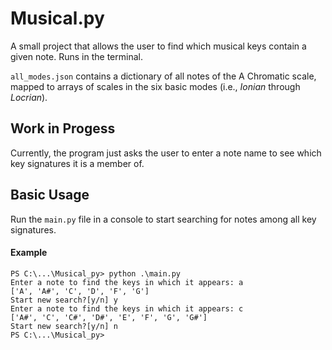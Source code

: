 # Musical.py
A small project that allows the user to find which musical keys contain a given note. Runs in the terminal.

`all_modes.json` contains a dictionary of all notes of the A Chromatic scale, mapped to arrays of scales in the six basic modes (i.e., *Ionian* through *Locrian*).

## Work in Progess
Currently, the program just asks the user to enter a note name to see which key signatures it is a member of.

## Basic Usage
Run the `main.py` file in a console to start searching for notes among all key signatures.

#### Example
```
PS C:\...\Musical_py> python .\main.py
Enter a note to find the keys in which it appears: a
['A', 'A#', 'C', 'D', 'F', 'G']
Start new search?[y/n] y
Enter a note to find the keys in which it appears: c
['A#', 'C', 'C#', 'D#', 'E', 'F', 'G', 'G#']
Start new search?[y/n] n
PS C:\...\Musical_py>
```
